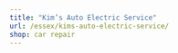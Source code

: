 ```yaml
---
title: "Kim’s Auto Electric Service"
url: /essex/kims-auto-electric-service/
shop: car repair
---
```

